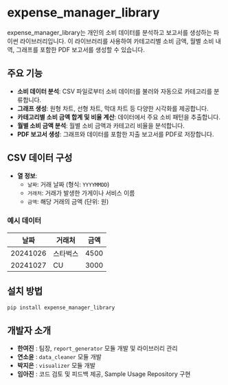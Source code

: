 # expense_manager_library

expense_manager_library는 개인의 소비 데이터를 분석하고 보고서를 생성하는 파이썬 라이브러리입니다. 이 라이브러리를 사용하여 카테고리별 소비 금액, 월별 소비 내역, 그래프를 포함한 PDF 보고서를 생성할 수 있습니다.

## 주요 기능
- **소비 데이터 분석**: CSV 파일로부터 소비 데이터를 불러와 자동으로 카테고리를 분류합니다.
- **그래프 생성**: 원형 차트, 선형 차트, 막대 차트 등 다양한 시각화를 제공합니다.
- **카테고리별 소비 금액 합계 및 비율 계산**: 데이터에서 주요 소비 패턴을 추출합니다.
- **월별 소비 금액 분석**: 월별 소비 금액과 카테고리 비율을 분석합니다.
- **PDF 보고서 생성**: 그래프와 데이터를 포함한 지출 보고서를 PDF로 저장합니다.

## CSV 데이터 구성
- **열 정보**:
  - `날짜`: 거래 날짜 (형식: `YYYYMMDD`)
  - `거래처`: 거래가 발생한 가게이나 서비스 이름
  - `금액`: 해당 거래의 금액 (단위: 원)
### 예시 데이터
| 날짜       | 거래처      | 금액   |
|------------|-------------|--------|
| 20241026   | 스타벅스    | 4500   |
| 20241027   | CU          | 3000   |
  
## 설치 방법
```bash
pip install expense_manager_library
```

## 개발자 소개
- **한여진** : 팀장, `report_generator` 모듈 개발 및 라이브러리 관리
- **연소윤** : `data_cleaner` 모듈 개발
- **박지은** : `visualizer` 모듈 개발
- **임아진** : 코드 검토 및 피드백 제공, Sample Usage Repository 구현
